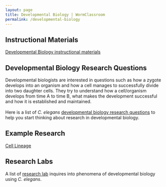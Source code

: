 ```yaml
---
layout: page
title: Developmental Biology | WormClassroom
permalink: /developmental-biology
---
```

Instructional Materials
-----------------------

[Developmental Biology instructional
materials](category/subject/developmental-biology)

Developmental Biology Research Questions
----------------------------------------

Developmental biologists are interested in questions such as how a
zygote develops into an organism and how a cell manages to successfully
divide into two daughter cells. They try to understand how a
cell/organism develops from time A to time B, what makes the development
successful and how it is established and maintained.\
\
Here is a list of *C. elegans* [developmental biology research
questions](developmental-biology-questions) to help you start thinking
about research in developmental biology.

Example Research
----------------

[Cell Lineage](example-research-cell-lineage)

Research Labs
-------------

A list of [research lab](developmental-biology-research-labs) inquires
into phenomena of developmental biology using *C. elegans*.
